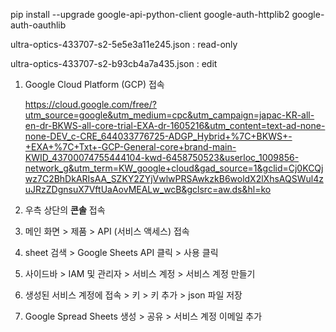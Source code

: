 pip install --upgrade google-api-python-client google-auth-httplib2 google-auth-oauthlib

ultra-optics-433707-s2-5e5e3a11e245.json : read-only

ultra-optics-433707-s2-b93cb4a7a435.json : edit

1. Google Cloud Platform (GCP) 접속
   
    https://cloud.google.com/free/?utm_source=google&utm_medium=cpc&utm_campaign=japac-KR-all-en-dr-BKWS-all-core-trial-EXA-dr-1605216&utm_content=text-ad-none-none-DEV_c-CRE_644033776725-ADGP_Hybrid+%7C+BKWS+-+EXA+%7C+Txt+-GCP-General-core+brand-main-KWID_43700074755444104-kwd-6458750523&userloc_1009856-network_g&utm_term=KW_google+cloud&gad_source=1&gclid=Cj0KCQjwz7C2BhDkARIsAA_SZKY2ZYjVwlwPRSAwkzkB6woldX2lXhsAQSWul4zuJRzZDgnsuX7VftUaAovMEALw_wcB&gclsrc=aw.ds&hl=ko
2. 우측 상단의 **콘솔** 접속
3. 메인 화면 > 제품 > API (서비스 액세스) 접속
4. sheet 검색 > Google Sheets API 클릭 > 사용 클릭
5. 사이드바 > IAM 및 관리자 > 서비스 계정 > 서비스 계정 만들기
6. 생성된 서비스 계정에 접속 > 키 > 키 추가 > json 파일 저장
7. Google Spread Sheets 생성 > 공유 > 서비스 계정 이메일 추가